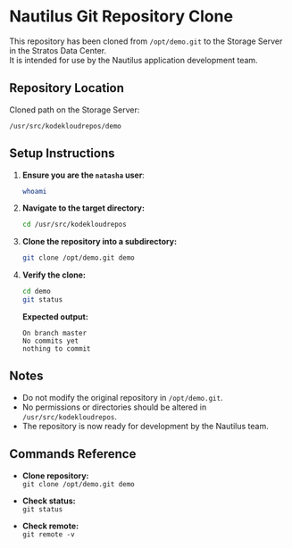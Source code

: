 # Nautilus Git Repository Clone

This repository has been cloned from `/opt/demo.git` to the Storage Server in the Stratos Data Center.  
It is intended for use by the Nautilus application development team.

## Repository Location

Cloned path on the Storage Server:

```
/usr/src/kodekloudrepos/demo
```

## Setup Instructions

1. **Ensure you are the `natasha` user**:
    ```bash
    whoami
    ```

2. **Navigate to the target directory:**
    ```bash
    cd /usr/src/kodekloudrepos
    ```

3. **Clone the repository into a subdirectory:**
    ```bash
    git clone /opt/demo.git demo
    ```

4. **Verify the clone:**
    ```bash
    cd demo
    git status
    ```

    **Expected output:**
    ```
    On branch master
    No commits yet
    nothing to commit
    ```

## Notes

- Do not modify the original repository in `/opt/demo.git`.
- No permissions or directories should be altered in `/usr/src/kodekloudrepos`.
- The repository is now ready for development by the Nautilus team.

## Commands Reference

- **Clone repository:**  
  `git clone /opt/demo.git demo`

- **Check status:**  
  `git status`

- **Check remote:**  
  `git remote -v`